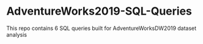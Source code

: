 # AdventureWorks2019-SQL-Queries
This repo contains 6 SQL queries built for AdventureWorksDW2019 dataset analysis
